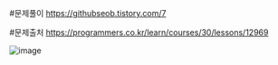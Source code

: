 #문제풀이
https://githubseob.tistory.com/7

#문제출처
https://programmers.co.kr/learn/courses/30/lessons/12969

![image](https://user-images.githubusercontent.com/83795383/128042335-5bb63ccf-0964-4596-a647-adf9d1c76377.png)
